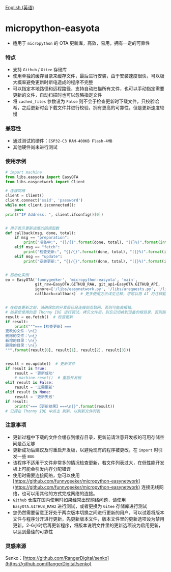 [English (英语)](./README.md)
# micropython-easyota
- 适用于 `micropython` 的 OTA 更新库，高效，易用，拥有一定的可靠性

### 特点
- 支持 `Github` / `Gitee` 存储库
- 使用单独的缓存目录来缓存文件，最后进行安装，由于安装速度很快，可以极大概率避免更新时断电造成的程序不完整
- 可以指定本地路径和远程路径，支持自动扫描所有文件，也可以手动指定需要更新的文件，自动扫描时也可以忽略指定文件
- 将 `cached_files` 参数设为 `False` 则不会于检查更新时下载文件，只校验哈希，之后更新时会下载文件并进行校验，拥有更高的可靠性，但是更新速度较慢
### 兼容性
- 通过测试的硬件：`ESP32-C3 RAM-400KB Flash-4MB`
- 其他硬件尚未进行测试

### 使用示例
```python
# import machine
from libs.easyota import EasyOTA
from libs.easynetwork import Client

# 连接网络
client = Client()
client.connect('ssid', 'password')
while not client.isconnected():
    pass
print("IP Address: ", client.ifconfig()[0])


# 用于表示更新进度的回调函数
def callback(msg, done, total):
    if msg == "preparation":
        print("准备中:", "{}/{}".format(done, total), "({}%)".format(int(done / total * 100)))
    elif msg == "fetch":
        print("检查更新:", "{}/{}".format(done, total), "({}%)".format(int(done / total * 100)))
    elif msg == "update":
        print("安装更新:", "{}/{}".format(done, total), "({}%)".format(int(done / total * 100)))


# 初始化实例
eo = EasyOTA('funnygeeker', 'micropython-easyota', 'main',
             git_raw=EasyOTA.GITHUB_RAW, git_api=EasyOTA.GITHUB_API,
             ignore=['/libs/easynetwork.py', '/libs/urequests.py', '/libs/easyota.py', '/main.py'],
             callback=callback)  # 更多使用方法详见注释，您可以用 AI 将注释翻译为您所使用的语言


# 在检查更新之前，请确保您的开发板已经连接到互联网，否则可能会报错。
# 如果您使用的是 Thonny IDE 进行调试，拷贝文件后，别忘记切换到设备的根目录，否则路径可能不正确，无法正常进行更新
result = eo.fetch()  # 检查更新
if result:
    print("""===【检查更新】===
更改的文件：\n{}
删除的文件：\n{}
新增的目录：\n{}
删除的目录：\n{}
""".format(result[0], result[1], result[2], result[3]))


result = eo.update()  # 更新文件
if result is True:
    result = '更新成功'
    # machine.reset()  # 重启开发板
elif result is False:
    result = '无需更新'
elif result is None:
    result = '更新失败'
if result:
    print("===【更新结果】===\n{}".format(result))
# 记得在 Thonny IDE 中点击 刷新，以刷新文件列表
```
### 注意事项
- 更新过程中下载的文件会缓存到缓存目录，更新前请注意开发板的可用存储空间是否足够
- 更新成功后建议及时重启开发板，以避免现有的程序被更改，在 `import` 时引发一些 `BUG`
- 该程序不适用于文件非常多的情况检查更新，若文件列表过大，在低性能开发板上可能会引发内存分配错误
- 使用时需要连接网络，您可以使用 [https://github.com/funnygeeker/micropython-easynetwork](https://github.com/funnygeeker/micropython-easynetwork) 连接无线网络，也可以用其他的方式完成网络的连接。
- `Github` 仓库在国内使用时如果经常出现网络问题，请使用 `EasyOTA.GITHUB_RAW2` 进行测试，或者更换为 `Gitee` 存储库进行测试
- 您仍然需要留意正好处于两次版本切换之间进行更新的用户，可以试着将版本文件与程序分开进行更新，先更新版本文件，版本文件里的更新选项设为禁用更新，2-6小时后再更新程序，将版本说明文件里的更新选项设为启用更新，以达到最佳的可靠性

### 灵感来源
Senko：[https://github.com/RangerDigital/senko](https://github.com/RangerDigital/senko)
